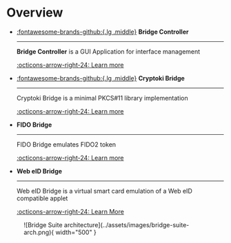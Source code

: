 # Overview

<div class="grid cards" markdown>

- [:fontawesome-brands-github:{.lg .middle}](https://github.com/KristianMika/bridge-controller) __Bridge Controller__

    ---

    __Bridge Controller__ is a GUI Application for interface management

    [:octicons-arrow-right-24: Learn more](./bridge-controller/index.md)

- [:fontawesome-brands-github:{.lg .middle}](https://github.com/KristianMika/cryptoki-bridge) __Cryptoki Bridge__

    ---

    Cryptoki Bridge is a minimal PKCS#11 library implementation

    [:octicons-arrow-right-24: Learn more](./cryptoki-bridge/index.md)

- __FIDO Bridge__

    ---

    FIDO Bridge emulates FIDO2 token

    [:octicons-arrow-right-24: Learn more](./fido-bridge/index.md)

- __Web eID Bridge__

    ---

    Web eID Bridge is a virtual smart card emulation of a Web eID compatible applet

    [:octicons-arrow-right-24: Learn More](./web-eid-bridge/index.md)

</div>

<figure markdown="span">
  ![Bridge Suite architecture](../assets/images/bridge-suite-arch.png){ width="500" }
</figure>
